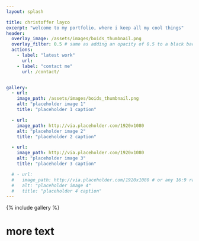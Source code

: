 ```yaml
---
layout: splash

title: christoffer layco
excerpt: "welcome to my portfolio, where i keep all my cool things"
header:
  overlay_image: /assets/images/boids_thumbnail.png
  overlay_filter: 0.5 # same as adding an opacity of 0.5 to a black background
  actions:
    - label: "latest work"
      url: 
    - label: "contact me"
      url: /contact/


gallery:
  - url: 
    image_path: /assets/images/boids_thumbnail.png
    alt: "placeholder image 1"
    title: "placeholder 1 caption"

  - url: 
    image_path: http://via.placeholder.com/1920x1080
    alt: "placeholder image 2"
    title: "placeholder 2 caption"

  - url: 
    image_path: http://via.placeholder.com/1920x1080
    alt: "placeholder image 3"
    title: "placeholder 3 caption"

  # - url: 
  #   image_path: http://via.placeholder.com/1920x1080 # or any 16:9 ratio
  #   alt: "placeholder image 4"
  #   title: "placeholder 4 caption"
---
```



{% include gallery %}

# more text



